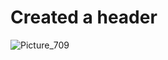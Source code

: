 # Created a header
![Picture_709](https://github.com/user-attachments/assets/b5980c06-c27e-4be3-af26-7aee82a1a904)
